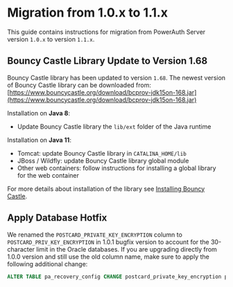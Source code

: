 # Migration from 1.0.x to 1.1.x

This guide contains instructions for migration from PowerAuth Server version `1.0.x` to version `1.1.x`.

## Bouncy Castle Library Update to Version 1.68

Bouncy Castle library has been updated to version `1.68`. The newest version of Bouncy Castle library can be downloaded from: [https://www.bouncycastle.org/download/bcprov-jdk15on-168.jar](https://www.bouncycastle.org/download/bcprov-jdk15on-168.jar)

Installation on **Java 8**:
- Update Bouncy Castle library the `lib/ext` folder of the Java runtime

Installation on **Java 11**:
- Tomcat: update Bouncy Castle library in `CATALINA_HOME/lib`
- JBoss / Wildfly: update Bouncy Castle library global module
- Other web containers: follow instructions for installing a global library for the web container

For more details about installation of the library see [Installing Bouncy Castle](./Installing-Bouncy-Castle.md).

## Apply Database Hotfix

We renamed the `POSTCARD_PRIVATE_KEY_ENCRYPTION` column to `POSTCARD_PRIV_KEY_ENCRYPTION` in 1.0.1 bugfix version to account for the 30-character limit in the Oracle databases. If you are upgrading directly from 1.0.0 version and still use the old column name, make sure to apply the following additional change:

 ```sql
ALTER TABLE pa_recovery_config CHANGE postcard_private_key_encryption postcard_priv_key_encryption INT DEFAULT 0 NOT NULL;
```